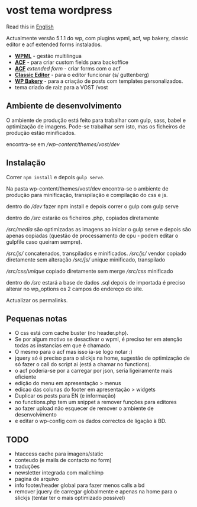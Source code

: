 # vost tema wordpress

Read this in [English](https://github.com/vostpt/current-website/blob/master/readme.md)

Actualmente versão 5.1.1 do wp, com plugins wpml, acf, wp bakery, classic editor e acf extended forms instalados.

 - **[WPML](https://wpml.org/)** - gestão multilingua
 - **[ACF](https://www.advancedcustomfields.com/)** - para criar custom fields para backoffice
 - **[ACF](https://www.advancedcustomfields.com/)** _extended form_  - criar forms com o acf
 - **[Classic Editor](https://wordpress.org/plugins/classic-editor/)** - para o editor funcionar (s/ guttenberg)
 - **[WP Bakery](https://wpbakery.com/)** - para a criação de posts com templates personalizados.
 - tema criado de raiz para a VOST /vost

## Ambiente de desenvolvimento

O ambiente de produção está feito para trabalhar com gulp, sass, babel e optimização de imagens. Pode-se trabalhar sem isto, mas os ficheiros de produção estão minificados.

encontra-se em */wp-content/themes/vost/dev*

## Instalação

Correr `npm install` e depois `gulp serve`.

Na pasta wp-content/themes/vost/dev encontra-se o ambiente de produção para minificação, transpilação e compilação do css e js.

dentro do */dev* fazer npm install e depois correr o gulp com gulp serve

dentro do */src* estarão os ficheiros .php, copiados diretamente

*/src/media* são optimizadas as imagens ao iniciar o gulp serve e depois são apenas copiadas (questão de processamento de cpu - podem editar o gulpfile caso queiram sempre).

*/src/js/* concatenados, transpilados e minificados.
*/src/js/* vendor copiado diretamente sem alteração
*/src/js/* unique minificado, transpilado

*/src/css/unique* copiado diretamente sem merge
*/src/css* minificado 

dentro do */src* estará a base de dados .sql depois de importada é preciso alterar no wp_options os 2 campos do endereço do site.

Actualizar os permalinks.

## Pequenas notas

- O css está com cache buster (no header.php).
- Se por algum motivo se desactivar o wpml, é preciso ter em atenção todas as instancias em que é chamado.
- O mesmo para o acf mas isso ia-se logo notar :)
- jquery só é preciso para o slickjs na home, sugestão de optimização de só fazer o call do script ai (está a chamar no functions).
- o acf poderia-se por a carregar por json, seria ligeiramente mais eficiente
- edição do menu em apresentação > menus
- edicao das colunas do footer em apresentação > widgets
- Duplicar os posts para EN (e informação)
- no functions.php tem um snippet a remover funções para editores
- ao fazer upload não esquecer de remover o ambiente de desenvolvimento
- e editar o wp-config com os dados correctos de ligação à BD.


## TODO

- htaccess cache para imagens/static
- conteudo (e mails de contacto no form)
- traduções
- newsletter integrada com mailchimp
- pagina de arquivo
- info footer/header global para fazer menos calls a bd
- remover jquery de carregar globalmente e apenas na home para o slickjs (tentar ter o mais optimizado possivel)